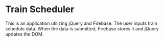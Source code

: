 # Train Scheduler

This is an application utilizing jQuery and Firebase. The user inputs train schedule data. When the data is submitted, Firebase stores it and jQuery updates the DOM.